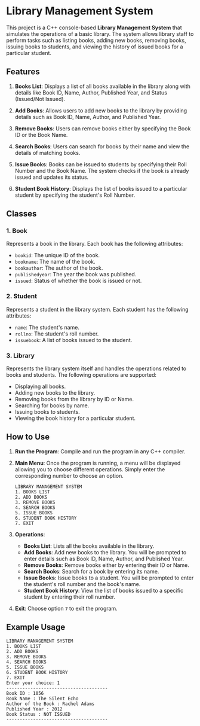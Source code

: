# Library Management System

This project is a C++ console-based **Library Management System** that simulates the operations of a basic library. The system allows library staff to perform tasks such as listing books, adding new books, removing books, issuing books to students, and viewing the history of issued books for a particular student.

## Features

1. **Books List**: Displays a list of all books available in the library along with details like Book ID, Name, Author, Published Year, and Status (Issued/Not Issued).

2. **Add Books**: Allows users to add new books to the library by providing details such as Book ID, Name, Author, and Published Year.

3. **Remove Books**: Users can remove books either by specifying the Book ID or the Book Name.

4. **Search Books**: Users can search for books by their name and view the details of matching books.

5. **Issue Books**: Books can be issued to students by specifying their Roll Number and the Book Name. The system checks if the book is already issued and updates its status.

6. **Student Book History**: Displays the list of books issued to a particular student by specifying the student's Roll Number.

## Classes

### 1. **Book**
Represents a book in the library. Each book has the following attributes:
- `bookid`: The unique ID of the book.
- `bookname`: The name of the book.
- `bookauthor`: The author of the book.
- `publishedyear`: The year the book was published.
- `issued`: Status of whether the book is issued or not.

### 2. **Student**
Represents a student in the library system. Each student has the following attributes:
- `name`: The student's name.
- `rollno`: The student's roll number.
- `issuebook`: A list of books issued to the student.

### 3. **Library**
Represents the library system itself and handles the operations related to books and students. The following operations are supported:
- Displaying all books.
- Adding new books to the library.
- Removing books from the library by ID or Name.
- Searching for books by name.
- Issuing books to students.
- Viewing the book history for a particular student.

## How to Use

1. **Run the Program**: Compile and run the program in any C++ compiler.

2. **Main Menu**: Once the program is running, a menu will be displayed allowing you to choose different operations. Simply enter the corresponding number to choose an option.

    ```plaintext
    LIBRARY MANAGEMENT SYSTEM
    1. BOOKS LIST
    2. ADD BOOKS
    3. REMOVE BOOKS
    4. SEARCH BOOKS
    5. ISSUE BOOKS
    6. STUDENT BOOK HISTORY
    7. EXIT
    ```

3. **Operations**:
   - **Books List**: Lists all the books available in the library.
   - **Add Books**: Add new books to the library. You will be prompted to enter details such as Book ID, Name, Author, and Published Year.
   - **Remove Books**: Remove books either by entering their ID or Name.
   - **Search Books**: Search for a book by entering its name.
   - **Issue Books**: Issue books to a student. You will be prompted to enter the student's roll number and the book's name.
   - **Student Book History**: View the list of books issued to a specific student by entering their roll number.

4. **Exit**: Choose option `7` to exit the program.

## Example Usage

```plaintext
LIBRARY MANAGEMENT SYSTEM
1. BOOKS LIST
2. ADD BOOKS
3. REMOVE BOOKS
4. SEARCH BOOKS
5. ISSUE BOOKS
6. STUDENT BOOK HISTORY
7. EXIT
Enter your choice: 1
--------------------------------------
Book ID : 1056
Book Name : The Silent Echo
Author of the Book : Rachel Adams
Published Year : 2012
Book Status : NOT ISSUED
--------------------------------------
